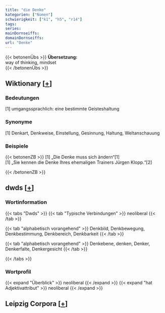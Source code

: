 ```yaml
---
title: "die Denke"
kategorien: ["Nomen"]
schwierigkeit: ["k1", "h5", "r14"]
tags:
series:
mainDornseiffs:
domainDornseiffs:
url: "Denke"
---
```


{{< betonenÜbs >}}
**Übersetzung:**  
way of thinking, mindset  
{{< /betonenÜbs >}}

## Wiktionary [[+](https://de.wiktionary.org/wiki/Denke)]

### Bedeutungen
[1] umgangssprachlich: eine bestimmte Geisteshaltung  

### Synonyme
[1] Denkart, Denkweise, Einstellung, Gesinnung, Haltung, Weltanschauung  

### Beispiele
{{< betonenZB >}}
[1] „Die Denke muss sich ändern“[1]  
[1] „Sie kennen die Denke Ihres ehemaligen Trainers Jürgen Klopp.“[2]  

{{< /betonenZB >}}


## dwds [[+](https://www.dwds.de/wb/Denke)]

### Wortinformation
{{< tabs "Dwds" >}}
{{< tab "Typische Verbindungen" >}}
neoliberal
{{< /tab >}}

{{< tab "alphabetisch vorangehend" >}}
Denkbild, Denkbewegung, Denkbestimmung, Denkbereich, Denkbarkeit
{{< /tab >}}

{{< tab "alphabetisch vorangehend" >}}
Denkebene, denken, Denker, Denkerfalte, Denkergesicht
{{< /tab >}}

{{< /tabs >}}

### Wortprofil
{{< expand "Überblick" >}} neoliberal {{< /expand >}}
{{< expand "hat Adjektivattribut" >}} neoliberal {{< /expand >}}

## Leipzig Corpora [[+](https://corpora.uni-leipzig.de/en/res?word=Denke&corpusId=deu_newscrawl-public_2018)]

